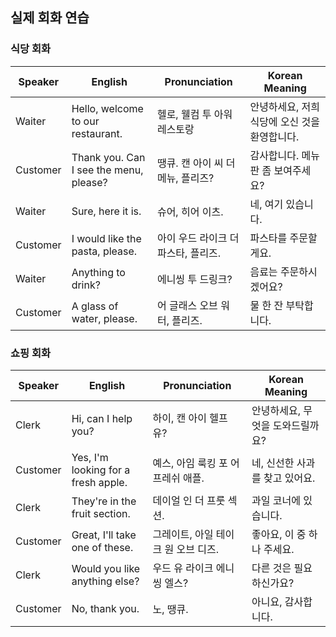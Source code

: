 ## 실제 회화 연습

### 식당 회화

| Speaker  | English                                            | Pronunciation                              | Korean Meaning                 |
|----------|----------------------------------------------------|--------------------------------------------|--------------------------------|
| Waiter   | Hello, welcome to our restaurant.                | 헬로, 웰컴 투 아워 레스토랑                   | 안녕하세요, 저희 식당에 오신 것을 환영합니다. |
| Customer | Thank you. Can I see the menu, please?             | 땡큐. 캔 아이 씨 더 메뉴, 플리즈?             | 감사합니다. 메뉴판 좀 보여주세요?       |
| Waiter   | Sure, here it is.                                  | 슈어, 히어 이츠.                             | 네, 여기 있습니다.                |
| Customer | I would like the pasta, please.                    | 아이 우드 라이크 더 파스타, 플리즈.           | 파스타를 주문할게요.              |
| Waiter   | Anything to drink?                                 | 에니씽 투 드링크?                           | 음료는 주문하시겠어요?            |
| Customer | A glass of water, please.                          | 어 글래스 오브 워터, 플리즈.                  | 물 한 잔 부탁합니다.              |

### 쇼핑 회화

| Speaker  | English                                            | Pronunciation                              | Korean Meaning                 |
|----------|----------------------------------------------------|--------------------------------------------|--------------------------------|
| Clerk    | Hi, can I help you?                                | 하이, 캔 아이 헬프 유?                       | 안녕하세요, 무엇을 도와드릴까요?   |
| Customer | Yes, I'm looking for a fresh apple.                | 예스, 아임 룩킹 포 어 프레쉬 애플.             | 네, 신선한 사과를 찾고 있어요.      |
| Clerk    | They're in the fruit section.                      | 데이얼 인 더 프룻 섹션.                      | 과일 코너에 있습니다.             |
| Customer | Great, I'll take one of these.                     | 그레이트, 아일 테이크 원 오브 디즈.            | 좋아요, 이 중 하나 주세요.         |
| Clerk    | Would you like anything else?                      | 우드 유 라이크 에니씽 엘스?                    | 다른 것은 필요하신가요?            |
| Customer | No, thank you.                                     | 노, 땡큐.                                   | 아니요, 감사합니다.               |
